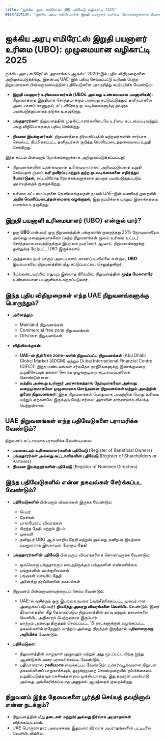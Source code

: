 ```yaml
---
title: "ஐக்கிய அரபு எமிரேட்ஸ் UBO பதிவேடு வழிகாட்டி 2025"
description: "ஐக்கிய அரபு எமிரேட்ஸின் இறுதி பயனாளர் உரிமை தேவைகளுக்கான நிபுணர் வழிகாட்டி. விதிமுறைகள், இணக்கம் மற்றும் அறிக்கை கடமைகளின் முழுமையான கண்ணோட்டம்."
---
```


# ஐக்கிய அரபு எமிரேட்ஸ் இறுதி பயனாளர் உரிமை (UBO): முழுமையான வழிகாட்டி 2025

ஐக்கிய அரபு எமிரேட்ஸ் அரசாங்கம் ஆகஸ்ட் 2020-இல் புதிய விதிமுறைகளை அறிமுகப்படுத்தியது, இதன்படி UAE-இல் பதிவு செய்யப்பட்டு உரிமம் பெற்ற நிறுவனங்கள் பின்வருவனவற்றின் பதிவேடுகளை பராமரித்து சமர்ப்பிக்க வேண்டும்:

- **இறுதி பயனாளர் உரிமையாளர்கள் (UBOs அல்லது உண்மையான பயனாளிகள்)**: நிறுவனத்தை இறுதியாக சொந்தமாக்கும் அல்லது கட்டுப்படுத்தும் தனிநபர்களை அடையாளம் காணுதல், சட்டவிரோத நடவடிக்கைகளுக்கு தவறாக பயன்படுத்துவதைத் தடுக்க உதவுகிறது.

- **பங்குதாரர்கள்**: நிறுவனத்தின் முதலீட்டாளர்களிடையே உரிமை கட்டமைப்பு மற்றும் பங்கு விநியோகத்தை பதிவு செய்கிறது.

- **நியமன இயக்குனர்கள்**: நிறுவனத்தை நிர்வகிப்பதில் மற்றவர்களின் சார்பாக செயல்பட நியமிக்கப்பட்ட தனிநபர்கள் குறித்த வெளிப்படைத்தன்மையை உறுதி செய்கிறது.

இந்த சட்டம் பின்வரும் நோக்கங்களுக்காக அறிமுகப்படுத்தப்பட்டது:

- நிறுவனங்களின் உண்மையான உரிமையாளர்கள் அறியப்படுவதை உறுதி செய்வதன் மூலம் **வரி தவிர்ப்பு மற்றும் குற்ற நடவடிக்கைகளை எதிர்த்துப் போராடுதல்**, சட்டவிரோத நோக்கங்களுக்காக தவறாக பயன்படுத்தப்படும் அபாயத்தைக் குறைக்கிறது.

- உரிமை கட்டமைப்புகளை தெளிவாக்குவதன் மூலம் UAE-இன் வணிகத் துறையில் **அதிக வெளிப்படைத்தன்மையை வழங்குதல்**, இது நம்பிக்கை மற்றும் இணக்கத்தை வளர்க்க உதவுகிறது.

## இறுதி பயனாளி உரிமையாளர் (UBO) என்றால் யார்?

- ஒரு **UBO** என்பவர் ஒரு நிறுவனத்தின் பங்குகளில் குறைந்தது 25% நேரடியாகவோ அல்லது மறைமுகமாகவோ (மற்ற நிறுவனங்கள் மூலம் உரிமை உட்பட) சொந்தமாக வைத்திருக்கும் இயற்கை நபர்(கள்) ஆவார். நிறுவனங்களுக்கு ஒன்றுக்கு மேற்பட்ட UBO இருக்கலாம்.

- அத்தகைய நபர் யாரும் அடையாளம் காணப்படவில்லை என்றால், **UBO** இயல்பாகவே நிறுவனத்தின் மீது கட்டுப்பாட்டை செலுத்துகிறார்.

- மேற்கண்டவற்றில் எதுவும் இல்லாத நிலையில், நிறுவனத்தின் **மூத்த மேலாளரே** உண்மையான பயனாளியாக கருதப்படுவார்.

## இந்த புதிய விதிமுறைகள் எந்த UAE நிறுவனங்களுக்கு பொருந்தும்?

- **அனைத்தும்**:

  - Mainland நிறுவனங்கள்
  - Commercial free zone நிறுவனங்கள்
  - Offshore நிறுவனங்கள்

- **விதிவிலக்குகள்**:
  - **UAE-ன் நிதி free zone-களில் நிறுவப்பட்ட நிறுவனங்கள்** (Abu Dhabi Global Market (ADGM) மற்றும் Dubai International Financial Centre (DIFC)): இந்த மண்டலங்கள் சர்வதேச தரநிலைகளுக்கு இணங்குவதை உறுதிசெய்யும் தங்கள் சொந்த ஒழுங்குமுறை கட்டமைப்புகளைக் கொண்டுள்ளன.
  - **மத்திய அல்லது உள்ளூர் அரசாங்கத்தால் நேரடியாகவோ அல்லது மறைமுகமாகவோ முழுமையாக சொந்தமான நிறுவனங்கள் மற்றும் அவற்றின் துணை நிறுவனங்கள்**: இந்த நிறுவனங்கள் பொதுவாக அவற்றின் பொது உரிமை மற்றும் ஏற்கனவே இருக்கும் மேற்பார்வை அளவின் காரணமாக விலக்கு பெற்றுள்ளன.

## UAE நிறுவனங்கள் எந்த பதிவேடுகளை பராமரிக்க வேண்டும்?

நிறுவனம் கட்டாயமாக பராமரிக்க வேண்டியவை:

- **பயனடையும் உரிமையாளர்களின் பதிவேடு** (Register of Beneficial Owners)
- **பங்குதாரர்கள் அல்லது கூட்டாளிகளின் பதிவேடு** (Register of Shareholders or Partners)
- **நியமன இயக்குநர்களின் பதிவேடு** (Register of Nominee Directors)

## இந்த பதிவேடுகளில் என்ன தகவல்கள் சேர்க்கப்பட வேண்டும்?

- **பதிவேடுகளில்** பின்வரும் விவரங்கள் இருக்க வேண்டும்:

  - பெயர்
  - தேசியம்
  - பாஸ்போர்ட் விவரங்கள்
  - பிறந்த தேதி மற்றும் இடம்
  - முகவரி
  - தனிநபர் UBO ஆக மாறிய தேதி மற்றும்/அல்லது தனிநபர் இயற்கை பயனாளராக இல்லாமல் போகும் தேதி

- **பங்குதாரர்களின் பதிவேடு** பின்வரும் விவரங்களைக் கொண்டிருக்க வேண்டும்:

  - ஒவ்வொரு பங்குதாரரும் வைத்திருக்கும் பங்குகளின் எண்ணிக்கை
  - பங்குகளின் வாக்குரிமைகள்
  - பங்குகள் வாங்கிய தேதி
  - அனைத்து தரப்பினரின் தகவல்கள்

- நிறுவனம் பின்வருவனவற்றையும் செய்ய வேண்டும்:

  - UAE-ல் வசிக்கும் ஒரு இயற்கை நபரை (அங்கீகரிக்கப்பட்ட முகவர் என அழைக்கப்படுபவர்) **நியமித்து அவரது விவரங்களை வெளியிட** வேண்டும். இவர் தீர்மானத்தின் கீழ் தேவைப்படும் நிறுவனத்தின் தரவு மற்றும் தகவல்களை வெளியிட அதிகாரம் பெற்றவராக இருப்பார்.
  - மாற்றம் அல்லது திருத்தம் செய்யப்பட்ட 15 நாட்களுக்குள் வழங்கப்பட்ட தகவல்களில் ஏதேனும் மாற்றம் அல்லது திருத்தம் இருந்தால் **பதிவாளருக்கு அறிவிக்க** வேண்டும்.

- **பதிவேடுகள்**:
  - நிறுவனத்தின் வாழ்நாள் முழுவதும் மற்றும் அது மூடப்பட்ட பிறகு ஐந்து ஆண்டுகள் வரை பராமரிக்கப்பட வேண்டும்.
  - பதிவாளரால் **ரகசியமாக** வைக்கப்பட வேண்டும்: உணர்வுபூர்வமான நிறுவன தகவல்களைப் பாதுகாக்கவும், ஒழுங்குமுறை செயல்முறையில் நம்பிக்கையை உறுதிப்படுத்தவும் ரகசியத்தன்மை முக்கியமானது, இது தவறான பயன்பாடு அல்லது அங்கீகரிக்கப்படாத அணுகல் ஆபத்தைக் குறைக்கிறது.

## நிறுவனம் இந்த தேவைகளை பூர்த்தி செய்யத் தவறினால் என்ன நடக்கும்?

- நிறுவனத்தின் மீது **தடைகள் மற்றும்/அல்லது நிர்வாக அபராதங்கள்** விதிக்கப்படலாம்.
- UAE பொருளாதார அமைச்சகம் இதுவரை நிர்வாக அபராதங்களின் பட்டியலை வெளியிடவில்லை.
